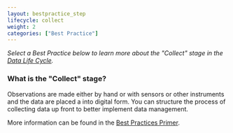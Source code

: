 ```yaml
---
layout: bestpractice_step
lifecycle: collect
weight: 2
categories: ["Best Practice"]
---
```


*Select a Best Practice below to learn more about the "Collect" stage in the <a href="https://www.dataone.org/data-life-cycle" target="_blank">Data Life Cycle</a>.*

### What is the "Collect" stage?

Observations are made either by hand or with sensors or other instruments and the data are placed a into digital form. You can structure the process of collecting data up front to better implement data management.

 More information can be found in the <a href="https://www.dataone.org/sites/all/documents/DataONE_BP_Primer_020212.pdf" target="_blank">Best Practices Primer</a>.
